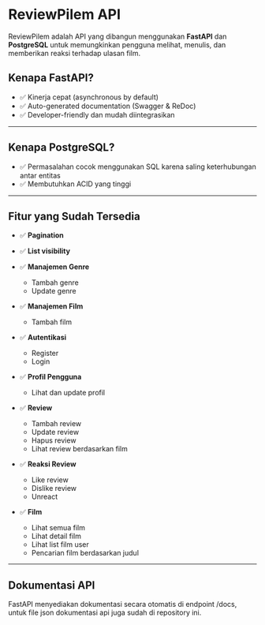 # ReviewPilem API

ReviewPilem adalah API yang dibangun menggunakan **FastAPI** dan **PostgreSQL** untuk memungkinkan pengguna melihat, menulis, dan memberikan reaksi terhadap ulasan film.

## Kenapa FastAPI?
- ✅ Kinerja cepat (asynchronous by default)
- ✅ Auto-generated documentation (Swagger & ReDoc)
- ✅ Developer-friendly dan mudah diintegrasikan

---

## Kenapa PostgreSQL?
- ✅ Permasalahan cocok menggunakan SQL karena saling keterhubungan antar entitas
- ✅ Membutuhkan ACID yang tinggi

---

## Fitur yang Sudah Tersedia
- ✅ **Pagination**
- ✅ **List visibility**

- ✅ **Manajemen Genre**
  - Tambah genre
  - Update genre

- ✅ **Manajemen Film**
  - Tambah film

- ✅ **Autentikasi**
  - Register
  - Login

- ✅ **Profil Pengguna**
  - Lihat dan update profil

- ✅ **Review**
  - Tambah review
  - Update review
  - Hapus review
  - Lihat review berdasarkan film

- ✅ **Reaksi Review**
  - Like review
  - Dislike review
  - Unreact

- ✅ **Film**
  - Lihat semua film
  - Lihat detail film
  - Lihat list film user
  - Pencarian film berdasarkan judul


---

## Dokumentasi API
FastAPI menyediakan dokumentasi secara otomatis di endpoint /docs, untuk file json dokumentasi api juga sudah di repository ini.
